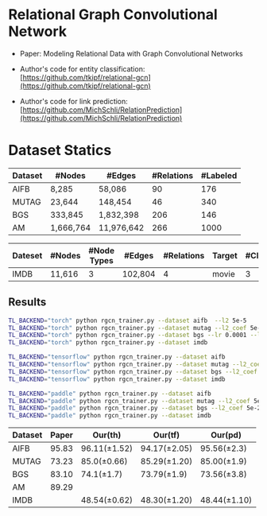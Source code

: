 # Relational Graph Convolutional Network
- Paper: Modeling Relational Data with Graph Convolutional Networks

- Author's code for entity classification: [https://github.com/tkipf/relational-gcn](https://github.com/tkipf/relational-gcn)
- Author's code for link prediction: [https://github.com/MichSchli/RelationPrediction](https://github.com/MichSchli/RelationPrediction)

# Dataset Statics
| Dataset | #Nodes    | #Edges     | #Relations | #Labeled |
| ------- | --------- | ---------- | ---------- | -------- |
| AIFB    | 8,285     | 58,086     | 90         | 176      |
| MUTAG   | 23,644    | 148,454    | 46         | 340      |
| BGS     | 333,845   | 1,832,398  | 206        | 146      |
| AM      | 1,666,764 | 11,976,642 | 266        | 1000     |



| Dateset | #Nodes | #Node Types | #Edges  | #Relations | Target | #Classes |
| ------- | ------ | ----------- | ------- | ---------- | ------ | -------- |
| IMDB    | 11,616 | 3           | 102,804 | 4          | movie  | 3        |



Results
-------

```bash
TL_BACKEND="torch" python rgcn_trainer.py --dataset aifb  --l2 5e-5
TL_BACKEND="torch" python rgcn_trainer.py --dataset mutag --l2_coef 5e-2
TL_BACKEND="torch" python rgcn_trainer.py --dataset bgs --lr 0.0001 --l2_coef 5e-2
TL_BACKEND="torch" python rgcn_trainer.py --dataset imdb

TL_BACKEND="tensorflow" python rgcn_trainer.py --dataset aifb 
TL_BACKEND="tensorflow" python rgcn_trainer.py --dataset mutag --l2_coef 5e-2
TL_BACKEND="tensorflow" python rgcn_trainer.py --dataset bgs --l2_coef 5e-2
TL_BACKEND="tensorflow" python rgcn_trainer.py --dataset imdb

TL_BACKEND="paddle" python rgcn_trainer.py --dataset aifb 
TL_BACKEND="paddle" python rgcn_trainer.py --dataset mutag --l2_coef 5e-2
TL_BACKEND="paddle" python rgcn_trainer.py --dataset bgs --l2_coef 5e-2
TL_BACKEND="paddle" python rgcn_trainer.py --dataset imdb
```

| Dataset | Paper | Our(th)      | Our(tf)      | Our(pd)      |
| ------- | ----- | ------------ | ------------ | ------------ |
| AIFB    | 95.83 | 96.11(±1.52) | 94.17(±2.05) | 95.56(±2.3)  |
| MUTAG   | 73.23 | 85.0(±0.66)  | 85.29(±1.20) | 85.00(±1.9)  |
| BGS     | 83.10 | 74.1(±1.7)   | 73.79(±1.9)  | 73.56(±3.8)  |
| AM      | 89.29 |              |              |              |
| IMDB    |       | 48.54(±0.62) | 48.30(±1.20) | 48.44(±1.10) |